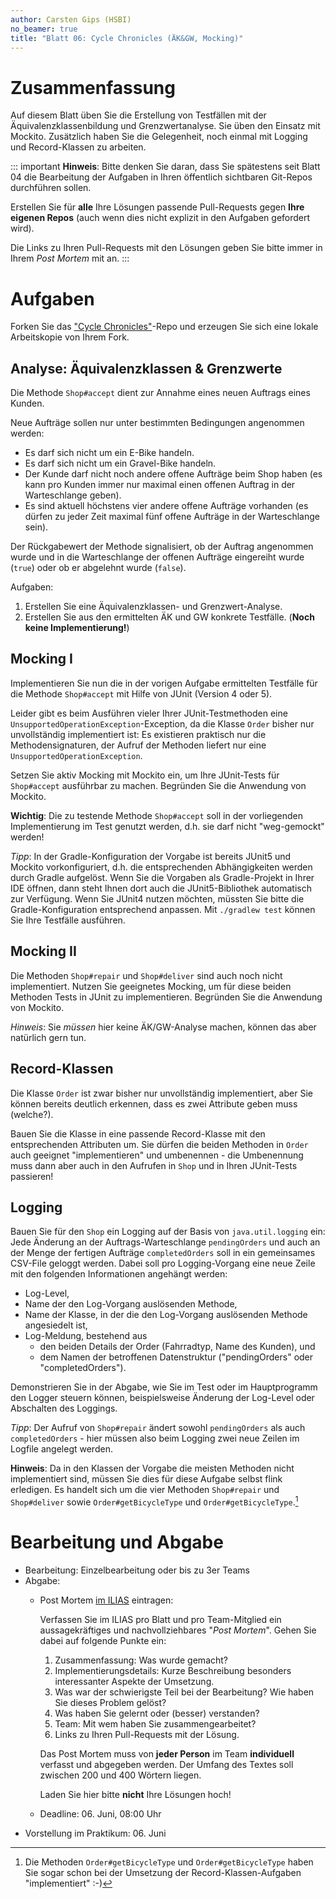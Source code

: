 ```yaml
---
author: Carsten Gips (HSBI)
no_beamer: true
title: "Blatt 06: Cycle Chronicles (ÄK&GW, Mocking)"
---
```


# Zusammenfassung

Auf diesem Blatt üben Sie die Erstellung von Testfällen mit der
Äquivalenzklassenbildung und Grenzwertanalyse. Sie üben den Einsatz mit Mockito.
Zusätzlich haben Sie die Gelegenheit, noch einmal mit Logging und Record-Klassen zu
arbeiten.

::: important
**Hinweis**: Bitte denken Sie daran, dass Sie spätestens seit Blatt 04 die
Bearbeitung der Aufgaben in Ihren öffentlich sichtbaren Git-Repos durchführen
sollen.

Erstellen Sie für **alle** Ihre Lösungen passende Pull-Requests gegen **Ihre eigenen
Repos** (auch wenn dies nicht explizit in den Aufgaben gefordert wird).

Die Links zu Ihren Pull-Requests mit den Lösungen geben Sie bitte immer in Ihrem
*Post Mortem* mit an.
:::

# Aufgaben

Forken Sie das ["Cycle
Chronicles"](https://github.com/Programmiermethoden-CampusMinden/prog2_ybel_cyclechronicles)-Repo
und erzeugen Sie sich eine lokale Arbeitskopie von Ihrem Fork.

## Analyse: Äquivalenzklassen & Grenzwerte

Die Methode `Shop#accept` dient zur Annahme eines neuen Auftrags eines Kunden.

Neue Aufträge sollen nur unter bestimmten Bedingungen angenommen werden:

-   Es darf sich nicht um ein E-Bike handeln.
-   Es darf sich nicht um ein Gravel-Bike handeln.
-   Der Kunde darf nicht noch andere offene Aufträge beim Shop haben (es kann pro
    Kunden immer nur maximal einen offenen Auftrag in der Warteschlange geben).
-   Es sind aktuell höchstens vier andere offene Aufträge vorhanden (es dürfen zu
    jeder Zeit maximal fünf offene Aufträge in der Warteschlange sein).

Der Rückgabewert der Methode signalisiert, ob der Auftrag angenommen wurde und in
die Warteschlange der offenen Aufträge eingereiht wurde (`true`) oder ob er
abgelehnt wurde (`false`).

Aufgaben:

1.  Erstellen Sie eine Äquivalenzklassen- und Grenzwert-Analyse.
2.  Erstellen Sie aus den ermittelten ÄK und GW konkrete Testfälle. (**Noch keine
    Implementierung!**)

## Mocking I

Implementieren Sie nun die in der vorigen Aufgabe ermittelten Testfälle für die
Methode `Shop#accept` mit Hilfe von JUnit (Version 4 oder 5).

Leider gibt es beim Ausführen vieler Ihrer JUnit-Testmethoden eine
`UnsupportedOperationException`-Exception, da die Klasse `Order` bisher nur
unvollständig implementiert ist: Es existieren praktisch nur die Methodensignaturen,
der Aufruf der Methoden liefert nur eine `UnsupportedOperationException`.

Setzen Sie aktiv Mocking mit Mockito ein, um Ihre JUnit-Tests für `Shop#accept`
ausführbar zu machen. Begründen Sie die Anwendung von Mockito.

**Wichtig**: Die zu testende Methode `Shop#accept` soll in der vorliegenden
Implementierung im Test genutzt werden, d.h. sie darf nicht "weg-gemockt" werden!

*Tipp*: In der Gradle-Konfiguration der Vorgabe ist bereits JUnit5 und Mockito
vorkonfiguriert, d.h. die entsprechenden Abhängigkeiten werden durch Gradle
aufgelöst. Wenn Sie die Vorgaben als Gradle-Projekt in Ihrer IDE öffnen, dann steht
Ihnen dort auch die JUnit5-Bibliothek automatisch zur Verfügung. Wenn Sie JUnit4
nutzen möchten, müssten Sie bitte die Gradle-Konfiguration entsprechend anpassen.
Mit `./gradlew test` können Sie Ihre Testfälle ausführen.

## Mocking II

Die Methoden `Shop#repair` und `Shop#deliver` sind auch noch nicht implementiert.
Nutzen Sie geeignetes Mocking, um für diese beiden Methoden Tests in JUnit zu
implementieren. Begründen Sie die Anwendung von Mockito.

*Hinweis*: Sie *müssen* hier keine ÄK/GW-Analyse machen, können das aber natürlich
gern tun.

## Record-Klassen

Die Klasse `Order` ist zwar bisher nur unvollständig implementiert, aber Sie können
bereits deutlich erkennen, dass es zwei Attribute geben muss (welche?).

Bauen Sie die Klasse in eine passende Record-Klasse mit den entsprechenden
Attributen um. Sie dürfen die beiden Methoden in `Order` auch geeignet
"implementieren" und umbenennen - die Umbenennung muss dann aber auch in den
Aufrufen in `Shop` und in Ihren JUnit-Tests passieren!

## Logging

Bauen Sie für den `Shop` ein Logging auf der Basis von `java.util.logging` ein: Jede
Änderung an der Auftrags-Warteschlange `pendingOrders` und auch an der Menge der
fertigen Aufträge `completedOrders` soll in ein gemeinsames CSV-File geloggt werden.
Dabei soll pro Logging-Vorgang eine neue Zeile mit den folgenden Informationen
angehängt werden:

-   Log-Level,
-   Name der den Log-Vorgang auslösenden Methode,
-   Name der Klasse, in der die den Log-Vorgang auslösenden Methode angesiedelt ist,
-   Log-Meldung, bestehend aus
    -   den beiden Details der Order (Fahrradtyp, Name des Kunden), und
    -   dem Namen der betroffenen Datenstruktur ("pendingOrders" oder
        "completedOrders").

Demonstrieren Sie in der Abgabe, wie Sie im Test oder im Hauptprogramm den Logger
steuern können, beispielsweise Änderung der Log-Level oder Abschalten des Loggings.

*Tipp*: Der Aufruf von `Shop#repair` ändert sowohl `pendingOrders` als auch
`completedOrders` - hier müssen also beim Logging zwei neue Zeilen im Logfile
angelegt werden.

**Hinweis**: Da in den Klassen der Vorgabe die meisten Methoden nicht implementiert
sind, müssen Sie dies für diese Aufgabe selbst flink erledigen. Es handelt sich um
die vier Methoden `Shop#repair` und `Shop#deliver` sowie `Order#getBicycleType` und
`Order#getBicycleType`.[^1]

# Bearbeitung und Abgabe

-   Bearbeitung: Einzelbearbeitung oder bis zu 3er Teams
-   Abgabe:
    -   Post Mortem [im
        ILIAS](https://www.hsbi.de/elearning/goto.php?target=exc_1514856&client_id=FH-Bielefeld)
        eintragen:

        Verfassen Sie im ILIAS pro Blatt und pro Team-Mitglied ein aussagekräftiges
        und nachvollziehbares "*Post Mortem*". Gehen Sie dabei auf folgende Punkte
        ein:

        1.  Zusammenfassung: Was wurde gemacht?
        2.  Implementierungsdetails: Kurze Beschreibung besonders interessanter
            Aspekte der Umsetzung.
        3.  Was war der schwierigste Teil bei der Bearbeitung? Wie haben Sie dieses
            Problem gelöst?
        4.  Was haben Sie gelernt oder (besser) verstanden?
        5.  Team: Mit wem haben Sie zusammengearbeitet?
        6.  Links zu Ihren Pull-Requests mit der Lösung.

        Das Post Mortem muss von **jeder Person** im Team **individuell** verfasst
        und abgegeben werden. Der Umfang des Textes soll zwischen 200 und 400
        Wörtern liegen.

        Laden Sie hier bitte **nicht** Ihre Lösungen hoch!

    -   Deadline: 06. Juni, 08:00 Uhr
-   Vorstellung im Praktikum: 06. Juni

[^1]: Die Methoden `Order#getBicycleType` und `Order#getBicycleType` haben Sie sogar
    schon bei der Umsetzung der Record-Klassen-Aufgaben "implementiert" :-)
